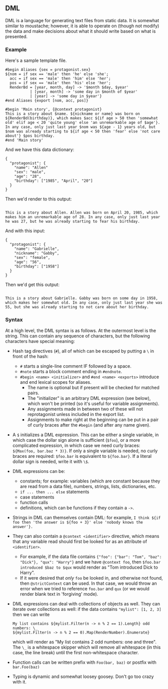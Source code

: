 ## DML

DML is a language for generating text files from static data. It is somewhat similar to moustache; however, it is able to operate on (though not modify) the data and make decisions about what it should write based on what is presented.

### Example

Here's a sample template file.

```
#begin Aliases {sex = protagonist.sex}
${nom = if sex == 'male' then 'he' else 'she';
  acc = if sex == 'male' then 'him' else 'her';
  pos = if sex == 'male' then 'his' else 'her';
  RenderBd = [year, month, day] -> '$month $day, $year'
           | [year, month] -> 'some day in $month of $year'
           | [year] -> 'some day in $year'}
#end Aliases {export [nom, acc, pos]}

#begin 'Main story', {@context protagonist}
This is a story about $name. ${nickname or name} was born on ${RenderBd(birthday)}, which makes $acc ${if age > 50 then 'somewhat old' elif age < 20 'quite young' else 'an unremarkable age of $age'}. In any case, only just last year $nom was ${age - 1} years old, but $nom was already starting to ${if age < 50 then 'fear' else 'not care about'} $pos birthday.
#end 'Main story'
```

And we have this data dictionary:

```
{
  "protagonist": {
    "name": "Allen"
    "sex": "male",
    "age": "28",
    "birthday": ["1985", "April", "20"]
  }
}
```

Then we'd render to this output:

```

This is a story about Allen. Allen was born on April 20, 1985, which makes him an unremarkable age of 28. In any case, only just last year he was 27, but he was already starting to fear his birthday.
```

And with this input:

```
{
  "protagonist": {
    "name": "Gabrielle",
    "nickname": "Gabby",
    "sex": "female",
    "age": "56",
    "birthday": ["1958"]
  }
}
```

Then we'd get this output:

```

This is a story about Gabrielle. Gabby was born on some day in 1958, which makes her somewhat old. In any case, only just last year she was 55, but she was already starting to not care about her birthday.
```

### Syntax

At a high level, the DML syntax is as follows. At the outermost level is the string. This can contain any sequence of characters, but the following characters have special meaning:

* Hash tag directives (`#`), all of which can be escaped by putting a `\` in front of the hash:
  * `#` starts a single-line comment IF followed by a space.
  * `#note` starts a block comment ending in `#endnote`.
  * `#begin <name> <initializer>` and `#end <name> <exports>` introduce and end lexical scopes for aliases.
    * The name is optional but if present will be checked for matched pairs.
    * The "initializer" is an arbitrary DML expression (see below), which won't be printed (so it's useful for variable assignments).
    * Any assignments made in between two of these will not reprotagonist unless included in the export list.
    * Assignments to make right at the beginning can be put in a pair of curly braces after the `#begin` (and after any name given).
* A `$` initializes a DML expression. This can be either a single variable, in which case the dollar sign alone is sufficient (`$foo`), or a more complicated expression, in which case we need curly braces: `${Max(foo, bar.baz * 3)}`. If only a single variable is needed, no curly braces are required: `$foo.bar` is equivalent to `${foo.bar}`. If a literal dollar sign is needed, write it with `\$`.
* DML expressions can be:
  * constants; for example: variables (which are constant because they are read from a data file), numbers, strings, lists, dictionaries, etc.
  * `if ... then ... else` statements
  * case statements
  * function calls
  * definitions, which can be functions if they contain a `->`.
* Strings in DML can themselves contain DML: for example, `I think ${if foo then 'the answer is ${foo + 3}' else 'nobody knows the answer'}.`
* They can also contain a `@context <identifier>` directive, which means that any variable read should first be looked for as an attribute of `<identifier>`.
  * For example, if the data file contains `{"foo": {"bar": "Tom", "baz": "Dick"}, "qux": "Harry"}` and we have `@context foo`, then `$foo.bar introduced $baz to $qux` would render as "Tom introduced Dick to Harry".
  * If it were desired that *only* `foo` be looked in, and otherwise not found, then `@strictContext` can be used. In that case, we would throw an error when we tried to reference `foo.bar` and `qux` (or we would render blank text in 'forgiving' mode).
* DML expressions can deal with collections of objects as well. They can iterate over collections as well: if the data contains `"mylist": [1, 2, 3]` then we can write

    ```
    My list contains ${mylist.Filter(n -> n % 2 == 1).Length} odd numbers: \_
    ${mylist.Filter(n -> n % 2 == 0).Map(RenderNumber).Enumerate}
    ```
  which will render as "My list contains 2 odd numbers: one and three". The `\_` is a whitespace skipper which will remove all whitespace (in this case, the line break) until the first non-whitespace character.
* Function calls can be written prefix with `Foo(bar, baz)` or postfix with `bar.Foo(baz)`
* Typing is dynamic and somewhat loosey goosey. Don't go too crazy with it.
